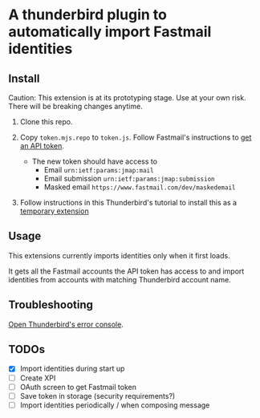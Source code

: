 # A thunderbird plugin to automatically import Fastmail identities

## Install

Caution: This extension is at its prototyping stage. Use at your own risk. There will be breaking changes anytime.

1. Clone this repo.

2. Copy `token.mjs.repo` to `token.js`. Follow Fastmail's instructions to [get an API token](https://www.fastmail.com/for-developers/integrating-with-fastmail/).

   - The new token should have access to
     - Email `urn:ietf:params:jmap:mail`
     - Email submission `urn:ietf:params:jmap:submission`
     - Masked email `https://www.fastmail.com/dev/maskedemail`

3. Follow instructions in this Thunderbird's tutorial to install this as a [temporary extension](https://developer.thunderbird.net/add-ons/hello-world-add-on#installing)

## Usage

This extensions currently imports identities only when it first loads.

It gets all the Fastmail accounts the API token has access to and import identities from accounts with matching Thunderbird account name.

## Troubleshooting

[Open Thunderbird's error console](https://developer.thunderbird.net/add-ons/hello-world-add-on#installing).

## TODOs

- [x] Import identities during start up
- [ ] Create XPI
- [ ] OAuth screen to get Fastmail token
- [ ] Save token in storage (security requirements?)
- [ ] Import identities periodically / when composing message
